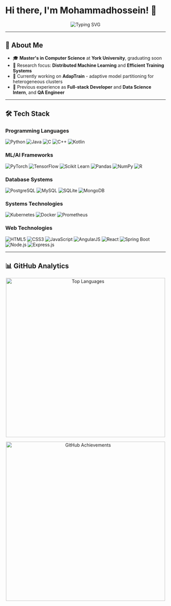 # Hi there, I'm Mohammadhossein! 👋

<div align="center">
  <img src="https://readme-typing-svg.herokuapp.com?font=Fira+Code&size=50&duration=2800&pause=2000&color=A9FEF7&center=true&vCenter=true&width=1200&lines=CS+Master's+Graduate;Distributed+ML+Systems+Researcher;ML+Engineer;Software+Engineer;Data+Scientist;Always+Learning+New+Technologies" alt="Typing SVG" />
</div>

---

## 🚀 About Me

- 🎓 **Master's in Computer Science** at **York University**, graduating soon
- 🔬 Research focus: **Distributed Machine Learning** and **Efficient Training Systems**
- 🚀 Currently working on **AdapTrain** - adaptive model partitioning for heterogeneous clusters
- 💼 Previous experience as **Full-stack Developer** and **Data Science Intern**, and **QA Engineer**

---

## 🛠️ Tech Stack

### Programming Languages
![Python](https://img.shields.io/badge/Python-3670A0?style=for-the-badge&logo=python&logoColor=ffdd54)
![Java](https://img.shields.io/badge/Java-ED8B00?style=for-the-badge&logo=openjdk&logoColor=white)
![C](https://img.shields.io/badge/C-00599C?style=for-the-badge&logo=c&logoColor=white)
![C++](https://img.shields.io/badge/C++-00599C?style=for-the-badge&logo=cplusplus&logoColor=white)
![Kotlin](https://img.shields.io/badge/Kotlin-0095D5?style=for-the-badge&logo=kotlin&logoColor=white)
<!-- ![Go](https://img.shields.io/badge/Go-00ADD8?style=for-the-badge&logo=go&logoColor=white)
![Racket](https://img.shields.io/badge/Racket-9F1D20?style=for-the-badge&logo=racket&logoColor=white) -->

### ML/AI Frameworks
![PyTorch](https://img.shields.io/badge/PyTorch-EE4C2C?style=for-the-badge&logo=pytorch&logoColor=white)
![TensorFlow](https://img.shields.io/badge/TensorFlow-FF6F00?style=for-the-badge&logo=tensorflow&logoColor=white)
![Scikit Learn](https://img.shields.io/badge/scikit_learn-F7931E?style=for-the-badge&logo=scikit-learn&logoColor=white)
![Pandas](https://img.shields.io/badge/Pandas-2C2D72?style=for-the-badge&logo=pandas&logoColor=white)
![NumPy](https://img.shields.io/badge/Numpy-777BB4?style=for-the-badge&logo=numpy&logoColor=white)
![R](https://img.shields.io/badge/R-276DC3?style=for-the-badge&logo=r&logoColor=white)

### Database Systems
![PostgreSQL](https://img.shields.io/badge/PostgreSQL-316192?style=for-the-badge&logo=postgresql&logoColor=white)
![MySQL](https://img.shields.io/badge/MySQL-4479A1?style=for-the-badge&logo=mysql&logoColor=white)
![SQLite](https://img.shields.io/badge/SQLite-003B57?style=for-the-badge&logo=sqlite&logoColor=white)
![MongoDB](https://img.shields.io/badge/MongoDB-4EA94B?style=for-the-badge&logo=mongodb&logoColor=white)

### Systems Technologies
![Kubernetes](https://img.shields.io/badge/Kubernetes-326CE5?style=for-the-badge&logo=kubernetes&logoColor=white)
![Docker](https://img.shields.io/badge/Docker-2496ED?style=for-the-badge&logo=docker&logoColor=white)
![Prometheus](https://img.shields.io/badge/Prometheus-E6522C?style=for-the-badge&logo=prometheus&logoColor=white)

### Web Technologies
![HTML5](https://img.shields.io/badge/HTML5-E34F26?style=for-the-badge&logo=html5&logoColor=white)
![CSS3](https://img.shields.io/badge/CSS3-1572B6?style=for-the-badge&logo=css3&logoColor=white)
![JavaScript](https://img.shields.io/badge/JavaScript-F7DF1E?style=for-the-badge&logo=javascript&logoColor=black)
![AngularJS](https://img.shields.io/badge/AngularJS-E23237?style=for-the-badge&logo=angularjs&logoColor=white)
![React](https://img.shields.io/badge/React-61DAFB?style=for-the-badge&logo=react&logoColor=black)
![Spring Boot](https://img.shields.io/badge/Spring_Boot-6DB33F?style=for-the-badge&logo=spring-boot&logoColor=white)
![Node.js](https://img.shields.io/badge/Node.js-339933?style=for-the-badge&logo=nodedotjs&logoColor=white)
![Express.js](https://img.shields.io/badge/Express.js-000000?style=for-the-badge&logo=express&logoColor=white)

---

## 📊 GitHub Analytics

<!-- Theme 1: OneDark (Current) -->
<p align="center">
  <img width="500em" src="https://github-readme-stats.vercel.app/api/top-langs/?username=mh-naderi&layout=compact&theme=onedark&hide_border=false&langs_count=6&hide=jupyter%20notebook,html,css,scss,racket,vba&bg_color=00000000&custom_title=Most+Used+Languages" alt="Top Languages"/>
</p>

<p align="center">
  <img width="500em" src="https://github-profile-trophy.vercel.app/?username=mh-naderi&theme=onedark&no-frame=false&no-bg=true&margin-w=15&title=Repositories,MultipleLang,Commits,Experience&column=4&row=1&background=00000000" alt="GitHub Achievements"/>
</p>

<!-- ## 📈 Contribution Graph

<p align="center">
  <img src="https://github-readme-stats.vercel.app/api/wakatime?username=mhnaderi99&theme=onedark&hide_border=true" />
</p>

--- -->

<!-- ## 🎯 Current Focus

<table align="center">
  <tr>
    <td align="center">
      <img src="https://img.shields.io/badge/Learning-Deep%20Learning-orange?style=for-the-badge" />
    </td>
    <td align="center">
      <img src="https://img.shields.io/badge/Building-ML%20Systems-blue?style=for-the-badge" />
    </td>
  </tr>
  <tr>
    <td align="center">
      <img src="https://img.shields.io/badge/Exploring-MLOps-green?style=for-the-badge" />
    </td>
    <td align="center">
      <img src="https://img.shields.io/badge/Research-AI%20Applications-purple?style=for-the-badge" />
    </td>
  </tr>
</table>

--- -->

<!-- ## 📫 Let's Connect!

<p align="center">
  <a href="https://linkedin.com/in/mhnaderi99">
    <img src="https://img.shields.io/badge/LinkedIn-0077B5?style=for-the-badge&logo=linkedin&logoColor=white" />
  </a>
  <a href="mailto:mhnaderi99@gmail.com">
    <img src="https://img.shields.io/badge/Email-D14836?style=for-the-badge&logo=gmail&logoColor=white" />
  </a>
  <a href="https://github.com/mhnaderi99">
    <img src="https://img.shields.io/badge/GitHub-100000?style=for-the-badge&logo=github&logoColor=white" />
  </a>
</p> -->

<!-- <div align="center">
  <img src="https://capsule-render.vercel.app/api?type=waving&color=gradient&height=100&section=footer" />
</div> -->


<!--
**mhnaderi99/mhnaderi99** is a ✨ _special_ ✨ repository because its `README.md` (this file) appears on your GitHub profile.

Here are some ideas to get you started:

- 🔭 I'm currently working on ...
- 🌱 I'm currently learning ...
- 👯 I'm looking to collaborate on ...
- 🤔 I'm looking for help with ...
- 💬 Ask me about ...
- 📫 How to reach me: ...
- 😄 Pronouns: ...
- ⚡ Fun fact: ...
-->